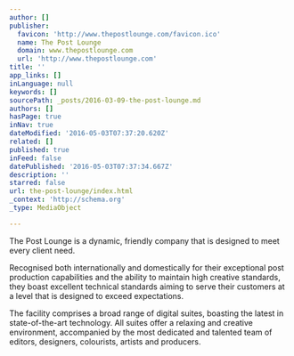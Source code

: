 ```yaml
---
author: []
publisher:
  favicon: 'http://www.thepostlounge.com/favicon.ico'
  name: The Post Lounge
  domain: www.thepostlounge.com
  url: 'http://www.thepostlounge.com'
title: ''
app_links: []
inLanguage: null
keywords: []
sourcePath: _posts/2016-03-09-the-post-lounge.md
authors: []
hasPage: true
inNav: true
dateModified: '2016-05-03T07:37:20.620Z'
related: []
published: true
inFeed: false
datePublished: '2016-05-03T07:37:34.667Z'
description: ''
starred: false
url: the-post-lounge/index.html
_context: 'http://schema.org'
_type: MediaObject

---
```

The Post Lounge is a dynamic, friendly company that is designed to meet every client need.

Recognised both internationally and domestically for their exceptional post production capabilities and the ability to maintain high creative standards, they boast excellent technical standards aiming to serve their customers at a level that is designed to exceed expectations.

The facility comprises a broad range of digital suites, boasting the latest in state-of-the-art technology. All suites offer a relaxing and creative environment, accompanied by the most dedicated and talented team of editors, designers, colourists, artists and producers.